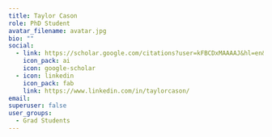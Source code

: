 ```yaml
---
title: Taylor Cason
role: PhD Student
avatar_filename: avatar.jpg
bio: ""
social:
  - link: https://scholar.google.com/citations?user=kFBCDxMAAAAJ&hl=en&oi=ao
    icon_pack: ai
    icon: google-scholar
  - icon: linkedin
    icon_pack: fab
    link: https://www.linkedin.com/in/taylorcason/
email: 
superuser: false
user_groups:
  - Grad Students
---
```

